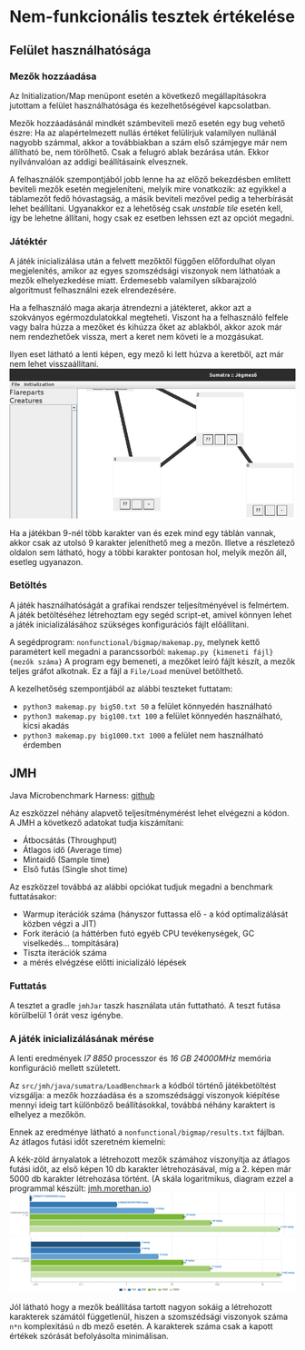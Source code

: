 # Nem-funkcionális tesztek értékelése

## Felület használhatósága
### Mezők hozzáadása
Az Initialization/Map menüpont esetén a következő megállapításokra jutottam a felület használhatósága és kezelhetőségével kapcsolatban.

Mezők hozzáadásánál mindkét számbeviteli mező esetén egy bug vehető észre: Ha az alapértelmezett nullás értéket felülírjuk valamilyen nullánál nagyobb számmal, akkor a továbbiakban a szám első számjegye már nem állítható be, nem törölhető. Csak a felugró ablak bezárása után. Ekkor nyilvánvalóan az addigi beállításaink elvesznek. 

A felhasználók szempontjából jobb lenne ha az előző bekezdésben említett beviteli mezők esetén megjeleníteni, melyik mire vonatkozik: az egyikkel a táblamezőt fedő hóvastagság, a másik beviteli mezővel pedig a teherbírását lehet beállítani. Ugyanakkor ez a lehetőség csak _unstable tile_ esetén kell, így be lehetne állítani, hogy csak ez esetben lehssen ezt az opciót megadni.

### Játéktér
A játék inicializálása után a felvett mezőktől függően előfordulhat olyan megjelenítés, amikor az egyes szomszédsági viszonyok nem láthatóak a mezők elhelyezkedése miatt. Érdemesebb valamilyen síkbarajzoló algoritmust felhasználni ezek elrendezésére. 

Ha a felhasználó maga akarja átrendezni a játékteret, akkor azt a szokványos egérmozdulatokkal megteheti. Viszont ha a felhasználó felfele vagy balra húzza a mezőket és kihúzza őket az ablakból, akkor azok már nem rendezhetőek vissza, mert a keret nem követi le a mozgásukat.

Ilyen eset látható a lenti képen, egy mező ki lett húzva a keretből, azt már nem lehet visszaállítani.
![UI Bug](bug.png)

Ha a játékban 9-nél több karakter van és ezek mind egy táblán vannak, akkor csak az utolsó 9 karakter jeleníthető meg a mezőn. Illetve a részletező oldalon sem látható, hogy a többi karakter pontosan hol, melyik mezőn áll, esetleg ugyanazon. 

### Betöltés
A játék használhatóságát a grafikai rendszer teljesítményével is felmértem. A játék betöltéséhez létrehoztam egy segéd script-et, amivel könnyen lehet a játék inicializálásához szükséges konfigurációs fájlt előállítani. 

A segédprogram: `nonfunctional/bigmap/makemap.py`, melynek kettő paramétert kell megadni a parancssorból: `makemap.py {kimeneti fájl} {mezők száma}` A program egy bemeneti, a mezőket leíró fájlt készít, a mezők teljes gráfot alkotnak. Ez a fájl a `File/Load` menüvel betölthető.

A kezelhetőség szempontjából az alábbi teszteket futtatam:
 * `python3 makemap.py big50.txt 50` a felület könnyedén használható
 * `python3 makemap.py big100.txt 100` a felület könnyedén használható, kicsi akadás
 * `python3 makemap.py big1000.txt 1000` a felület nem használható érdemben

## JMH
Java Microbenchmark Harness: [github](https://github.com/openjdk/jmh)

Az eszközzel néhány alapvető teljesítménymérést lehet elvégezni a kódon.
A JMH a következő adatokat tudja kiszámítani:
* Átbocsátás (Throughput) 
* Átlagos idő (Average time) 
* Mintaidő (Sample time) 
* Első futás (Single shot time)

Az eszközzel továbbá az alábbi opciókat tudjuk megadni a benchmark futtatásakor:
* Warmup iterációk száma (hányszor futtassa elő - a kód optimalizálását közben végzi a JIT)
* Fork iteráció (a háttérben futó egyéb CPU tevékenységek, GC viselkedés... tompitására)
* Tiszta iterációk száma
* a mérés elvégzése előtti inicializáló lépések

### Futtatás

A tesztet a gradle `jmhJar` taszk használata után futtatható. A teszt futása körülbelül 1 órát vesz igénybe. 

### A játék inicializálásának mérése
A lenti eredmények _I7 8850_ processzor és _16 GB 24000MHz_ memória konfiguráció mellett született.

Az `src/jmh/java/sumatra/LoadBenchmark` a kódból történő játékbetöltést vizsgálja: a mezők hozzáadása és a szomszédsággi viszonyok kiépítése mennyi ideig tart különböző beállításokkal, továbbá néhány karaktert is elhelyez a mezőkön.

Ennek az eredménye látható a `nonfunctional/bigmap/results.txt` fájlban. Az átlagos futási időt szeretném kiemelni:

A kék-zöld árnyalatok a létrehozott mezők számához viszonyítja az átlagos futási időt, az első képen 10 db karakter létrehozásával, míg a 2. képen már 5000 db karakter létrehozása történt. (A skála logaritmikus, diagram ezzel a programmal készült: [jmh.morethan.io](https://jmh.morethan.io/))
![Results with Creature 10](creature10.png)
![Results with Creature 5000](creature5000.png)

Jól látható hogy a mezők beállítása tartott nagyon sokáig a létrehozott karakterek számától függetlenül, hiszen a szomszédsági viszonyok száma `n*n` komplexitású `n` db mező esetén. A karakterek száma csak a kapott értékek szórását befolyásolta minimálisan. 
